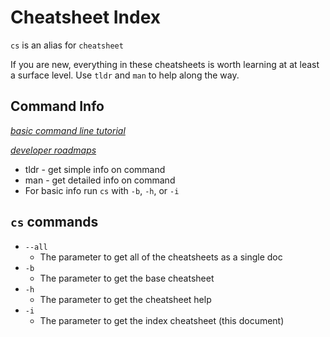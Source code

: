 # Cheatsheet Index

`cs` is an alias for `cheatsheet`

If you are new, everything in these cheatsheets is worth learning at at least a surface level. Use `tldr` and `man` to help along the way.

## Command Info

*[basic command line tutorial](https://ubuntu.com/tutorials/command-line-for-beginners#1-overview)*

*[developer roadmaps](https://roadmap.sh/)*

* tldr - get simple info on command
* man - get detailed info on command
* For basic info run `cs` with `-b`, `-h`, or `-i`

## `cs` commands

* `--all`
    * The parameter to get all of the cheatsheets as a single doc
* `-b`
    * The parameter to get the base cheatsheet
* `-h`
    * The parameter to get the cheatsheet help
* `-i`
    * The parameter to get the index cheatsheet (this document)
